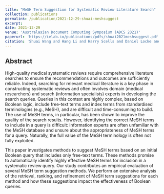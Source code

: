 ```yaml
---
title: "MeSH Term Suggestion for Systematic Review Literature Search"
collection: publications
permalink: /publication/2021-12-29-shuai-meshsuggest
excerpt: 
date: 2021-12-29
venue: 'Australasian Document Computing Symposium (ADCS 2021)'
paperurl: 'https://ielab.io/publications/pdfs/shuai2021meshsuggest.pdf'
citation: 'Shuai Wang and Hang Li and Harry Scells and Daniel Locke and Guido Zuccon. 2021. MeSH Term Suggestion for Systematic Review Literature Search. In Australasian Document Computing Symposium (ADCS 2021).'
---
```

## Abstract
High-quality medical systematic reviews require comprehensive literature searches to ensure the recommendations and outcomes are sufficiently reliable. Indeed, searching for relevant medical literature is a key phase in constructing systematic reviews and often involves domain (medical researchers) and search (information specialists) experts in developing the search queries. Queries in this context are highly complex, based on Boolean logic, include free-text terms and index terms from standardised terminologies (e.g., MeSH), and are difficult and time-consuming to build. The use of MeSH terms, in particular, has been shown to improve the quality of the search results. However, identifying the correct MeSH terms to include in a query is difficult: information experts are often unfamiliar with the MeSH database and unsure about the appropriateness of MeSH terms for a query. Naturally, the full value of the MeSH terminology is often not fully exploited.

This paper investigates methods to suggest MeSH terms based on an initial Boolean query that includes only free-text terms. These methods promise to automatically identify highly effective MeSH terms for inclusion in a systematic review query. Our study contributes an empirical evaluation of several MeSH term suggestion methods. We perform an extensive analysis of the retrieval, ranking, and refinement of MeSH term suggestions for each method and how these suggestions impact the effectiveness of Boolean queries.